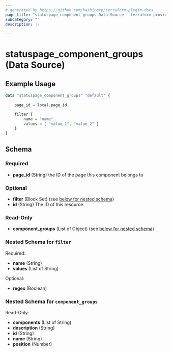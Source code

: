 ```yaml
---
# generated by https://github.com/hashicorp/terraform-plugin-docs
page_title: "statuspage_component_groups Data Source - terraform-provider-statuspage"
subcategory: ""
description: |-
  
---
```


# statuspage_component_groups (Data Source)



## Example Usage

```terraform
data "statuspage_component_groups" "default" {
    
    page_id = local.page_id

    filter {
        name = "name"
        values = [ "value_1", "value_2" ]
    }
}
```

<!-- schema generated by tfplugindocs -->
## Schema

### Required

- **page_id** (String) the ID of the page this component belongs to

### Optional

- **filter** (Block Set) (see [below for nested schema](#nestedblock--filter))
- **id** (String) The ID of this resource.

### Read-Only

- **component_groups** (List of Object) (see [below for nested schema](#nestedatt--component_groups))

<a id="nestedblock--filter"></a>
### Nested Schema for `filter`

Required:

- **name** (String)
- **values** (List of String)

Optional:

- **regex** (Boolean)


<a id="nestedatt--component_groups"></a>
### Nested Schema for `component_groups`

Read-Only:

- **components** (List of String)
- **description** (String)
- **id** (String)
- **name** (String)
- **position** (Number)


